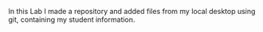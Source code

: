 In this Lab I made a repository and added files from my local desktop using git, containing my student information.
